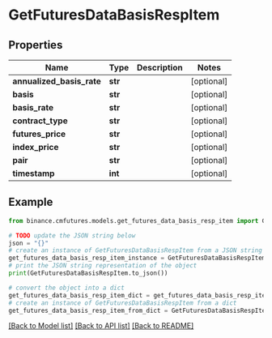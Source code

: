 # GetFuturesDataBasisRespItem


## Properties

Name | Type | Description | Notes
------------ | ------------- | ------------- | -------------
**annualized_basis_rate** | **str** |  | [optional] 
**basis** | **str** |  | [optional] 
**basis_rate** | **str** |  | [optional] 
**contract_type** | **str** |  | [optional] 
**futures_price** | **str** |  | [optional] 
**index_price** | **str** |  | [optional] 
**pair** | **str** |  | [optional] 
**timestamp** | **int** |  | [optional] 

## Example

```python
from binance.cmfutures.models.get_futures_data_basis_resp_item import GetFuturesDataBasisRespItem

# TODO update the JSON string below
json = "{}"
# create an instance of GetFuturesDataBasisRespItem from a JSON string
get_futures_data_basis_resp_item_instance = GetFuturesDataBasisRespItem.from_json(json)
# print the JSON string representation of the object
print(GetFuturesDataBasisRespItem.to_json())

# convert the object into a dict
get_futures_data_basis_resp_item_dict = get_futures_data_basis_resp_item_instance.to_dict()
# create an instance of GetFuturesDataBasisRespItem from a dict
get_futures_data_basis_resp_item_from_dict = GetFuturesDataBasisRespItem.from_dict(get_futures_data_basis_resp_item_dict)
```
[[Back to Model list]](../README.md#documentation-for-models) [[Back to API list]](../README.md#documentation-for-api-endpoints) [[Back to README]](../README.md)


